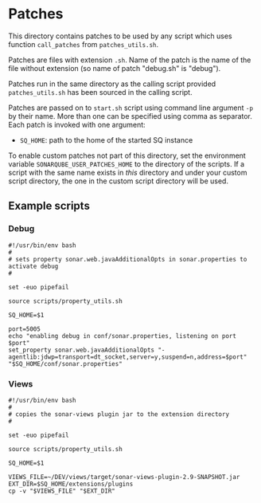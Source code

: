 Patches
=======

This directory contains patches to be used by any script which uses function `call_patches` from `patches_utils.sh`.

Patches are files with extension `.sh`. Name of the patch is the name of the file without extension (so name of patch "debug.sh" is "debug").

Patches run in the same directory as the calling script provided `patches_utils.sh` has been sourced in the calling script.

Patches are passed on to `start.sh` script using command line argument `-p` by their name.
More than one can be specified using comma as separator.
Each patch is invoked with one argument:

* `SQ_HOME`: path to the home of the started SQ instance

To enable custom patches not part of this directory, set the environment variable `SONARQUBE_USER_PATCHES_HOME` to the directory of the scripts.
If a script with the same name exists in *this* directory and under your custom script directory,
the one in the custom script directory will be used.


Example scripts
---------------

### Debug

    #!/usr/bin/env bash
    #
    # sets property sonar.web.javaAdditionalOpts in sonar.properties to activate debug
    #

    set -euo pipefail

    source scripts/property_utils.sh

    SQ_HOME=$1

    port=5005
    echo "enabling debug in conf/sonar.properties, listening on port $port"
    set_property sonar.web.javaAdditionalOpts "-agentlib:jdwp=transport=dt_socket,server=y,suspend=n,address=$port" "$SQ_HOME/conf/sonar.properties"

### Views

    #!/usr/bin/env bash
    #
    # copies the sonar-views plugin jar to the extension directory
    #

    set -euo pipefail

    source scripts/property_utils.sh

    SQ_HOME=$1

    VIEWS_FILE=~/DEV/views/target/sonar-views-plugin-2.9-SNAPSHOT.jar
    EXT_DIR=$SQ_HOME/extensions/plugins
    cp -v "$VIEWS_FILE" "$EXT_DIR"
